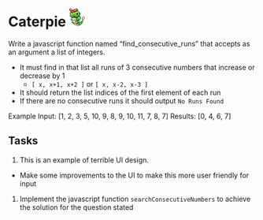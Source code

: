 # Caterpie ![Caterpie](cryptonym.png)
Write a javascript function named “find_consecutive_runs” that accepts as an argument a list of integers.

- It must find in that list all runs of 3 consecutive numbers that increase or decrease by 1
  - `[ x, x+1, x+2 ]` or `[ x, x-2, x-3 ]`
- It should return the list indices of the first element of each run
- If there are no consecutive runs it should output `No Runs Found`

Example Input: [1, 2, 3, 5, 10, 9, 8, 9, 10, 11, 7, 8, 7]
Results: [0, 4, 6, 7]

## Tasks ##
1. This is an example of terrible UI design.
 - Make some improvements to the UI to make this more user friendly for input
1. Implement the javascript function `searchConsecutiveNumbers` to achieve the solution for the question stated
